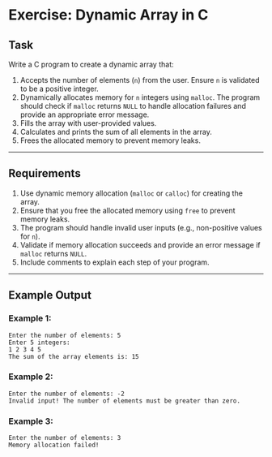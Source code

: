 # Exercise: Dynamic Array in C

## **Task**
Write a C program to create a dynamic array that:
1. Accepts the number of elements (`n`) from the user. Ensure `n` is validated to be a positive integer.
2. Dynamically allocates memory for `n` integers using `malloc`. The program should check if `malloc` returns `NULL` to handle allocation failures and provide an appropriate error message.
3. Fills the array with user-provided values.
4. Calculates and prints the sum of all elements in the array.
5. Frees the allocated memory to prevent memory leaks.

---

## **Requirements**
1. Use dynamic memory allocation (`malloc` or `calloc`) for creating the array.
2. Ensure that you free the allocated memory using `free` to prevent memory leaks.
3. The program should handle invalid user inputs (e.g., non-positive values for `n`).
4. Validate if memory allocation succeeds and provide an error message if `malloc` returns `NULL`.
5. Include comments to explain each step of your program.

---

## **Example Output**
### **Example 1:**
```
Enter the number of elements: 5
Enter 5 integers:
1 2 3 4 5
The sum of the array elements is: 15
```

### **Example 2:**
```
Enter the number of elements: -2
Invalid input! The number of elements must be greater than zero.
```

### **Example 3:**
```
Enter the number of elements: 3
Memory allocation failed!
```